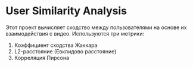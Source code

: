 # User Similarity Analysis

Этот проект вычисляет сходство между пользователями на основе их взаимодействия с видео. Используются три метрики:
1. Коэффициент сходства Жаккара
2. L2-расстояние (Евклидово расстояние)
3. Корреляция Пирсона

